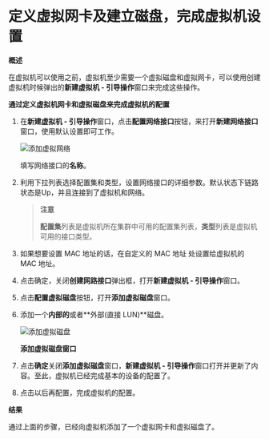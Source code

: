 # 定义虚拟网卡及建立磁盘，完成虚拟机设置

**概述**

在虚拟机可以使用之前，虚拟机至少需要一个虚拟磁盘和虚拟网卡，可以使用创建虚拟机时候弹出的**新建虚拟机 - 引导操作**窗口来完成这些操作。


**通过定义虚拟机网卡和虚拟磁盘来完成虚拟机的配置**

1. 在**新建虚拟机 - 引导操作**窗口，点击**配置网络接口**按钮，来打开**新建网络接口**窗口，使用默认设置即可工作。

   ![添加虚拟网络](images/vm-new-network-interface.png)

   填写网络接口的**名称**。

2. 利用下拉列表选择配置集和类型，设置网络接口的详细参数。默认状态下链路状态是Up，并且连接到了虚拟机和网络。

   > **注意**
   >
   > **配置集**列表是虚拟机所在集群中可用的配置集列表，**类型**列表是虚拟机可用的接口类型。

3. 如果想要设置 MAC 地址的话，在自定义的 MAC 地址 处设置给虚拟机的 MAC 地址。

4. 点击确定，关闭**创建网路接口**弹出框，打开**新建虚拟机 - 引导操作**窗口。

5. 点击**配置虚拟磁盘**按钮，打开**添加虚拟磁盘**窗口。

6. 添加一个**内部的**或者**外部(直接 LUN)**磁盘。

   ![添加虚拟磁盘](images/vm-new-disk.png)

   **添加虚拟磁盘窗口**

7. 点击**确定**关闭**添加虚拟磁盘**窗口，**新建虚拟机 - 引导操作**窗口打开并更新了内容。至此，虚拟机已经完成基本的设备的配置了。

8. 点击以后再配置，完成虚拟机的配置。

**结果**

通过上面的步骤，已经向虚拟机添加了一个虚拟网卡和虚拟磁盘了。


